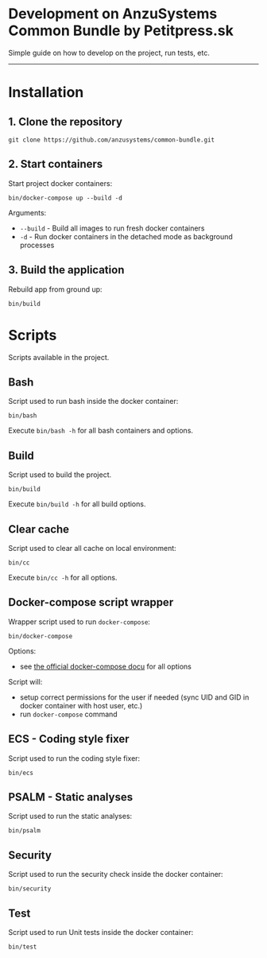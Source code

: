 Development on AnzuSystems Common Bundle by Petitpress.sk
=====

Simple guide on how to develop on the project, run tests, etc.

---

# Installation

## 1. Clone the repository

    git clone https://github.com/anzusystems/common-bundle.git

## 2. Start containers

Start project docker containers:

    bin/docker-compose up --build -d

Arguments:

- `--build` - Build all images to run fresh docker containers
- `-d` - Run docker containers in the detached mode as background processes

## 3. Build the application

Rebuild app from ground up:

    bin/build

# Scripts

Scripts available in the project.

## Bash

Script used to run bash inside the docker container:

    bin/bash

Execute `bin/bash -h` for all bash containers and options.

## Build

Script used to build the project.

    bin/build

Execute `bin/build -h` for all build options.

## Clear cache

Script used to clear all cache on local environment:

    bin/cc

Execute `bin/cc -h` for all options.

## Docker-compose script wrapper

Wrapper script used to run `docker-compose`:

    bin/docker-compose

Options:

- see [the official docker-compose docu][docker-compose-overview] for all options

Script will:

- setup correct permissions for the user if needed (sync UID and GID in docker container with host user, etc.)
- run `docker-compose` command

## ECS - Coding style fixer

Script used to run the coding style fixer:

    bin/ecs

## PSALM - Static analyses

Script used to run the static analyses:

    bin/psalm

## Security

Script used to run the security check inside the docker container:

    bin/security

## Test

Script used to run Unit tests inside the docker container:

    bin/test


[docker-compose-overview]: https://docs.docker.com/compose/reference/overview
